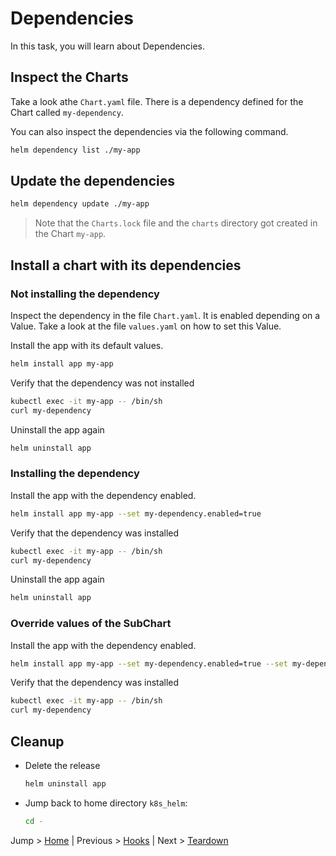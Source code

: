 # Dependencies

In this task, you will learn about Dependencies.

## Inspect the Charts

Take a look athe `Chart.yaml` file. There is a dependency defined for the Chart called `my-dependency`.

You can also inspect the dependencies via the following command.
```bash
helm dependency list ./my-app 
```

## Update the dependencies

```bash
helm dependency update ./my-app
```
> Note that the `Charts.lock` file and the `charts` directory got created in the Chart `my-app`.

## Install a chart with its dependencies

### Not installing the dependency

Inspect the dependency in the file `Chart.yaml`. It is enabled depending on a Value. Take a look at the file `values.yaml` on how to set this Value.

Install the app with its default values.
```bash
helm install app my-app
```

Verify that the dependency was not installed
```bash
kubectl exec -it my-app -- /bin/sh
curl my-dependency
```

Uninstall the app again
```bash
helm uninstall app
```

### Installing the dependency

Install the app with the dependency enabled.
```bash
helm install app my-app --set my-dependency.enabled=true
```

Verify that the dependency was installed
```bash
kubectl exec -it my-app -- /bin/sh
curl my-dependency
```

Uninstall the app again
```bash
helm uninstall app
```

### Override values of the SubChart

Install the app with the dependency enabled.
```bash
helm install app my-app --set my-dependency.enabled=true --set my-dependency.content="Bonjour Helm"
```

Verify that the dependency was installed
```bash
kubectl exec -it my-app -- /bin/sh
curl my-dependency
```

## Cleanup 
* Delete the release
  ```bash
  helm uninstall app
  ```
* Jump back to home directory `k8s_helm`:
  ```bash
  cd -
  ```

Jump > [Home](../README.md) | Previous > [Hooks](../10_hooks/README.md) | Next > [Teardown](../99_teardown/README.md)